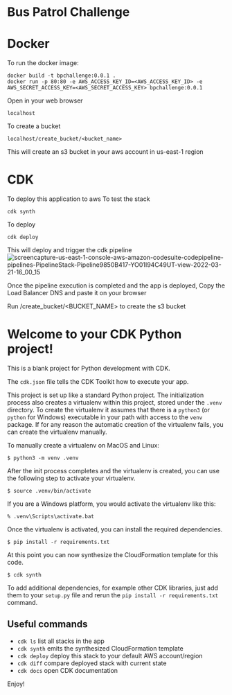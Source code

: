 # Bus Patrol Challenge

# Docker

To run the docker image:
```
docker build -t bpchallenge:0.0.1 .
docker run -p 80:80 -e AWS_ACCESS_KEY_ID=<AWS_ACCESS_KEY_ID> -e AWS_SECRET_ACCESS_KEY=<AWS_SECRET_ACCESS_KEY> bpchallenge:0.0.1
```
Open in your web browser
```
localhost
```

To create a bucket
```
localhost/create_bucket/<bucket_name>
```
This will create an s3 bucket in your aws account in us-east-1 region

# CDK

To deploy this application to aws
To test the stack
```
cdk synth
```

To deploy
```
cdk deploy
```

This will deploy and trigger the cdk pipeline
![screencapture-us-east-1-console-aws-amazon-codesuite-codepipeline-pipelines-PipelineStack-Pipeline9850B417-YO01I94C49UT-view-2022-03-21-16_00_15](https://user-images.githubusercontent.com/56513566/159354293-9d3a0f1a-e871-4839-9374-df9ea30a4b4d.png)

Once the pipeline execution is completed and the app is deployed,
Copy the Load Balancer DNS and paste it on your browser

Run <URL>/create_bucket/<BUCKET_NAME> to create the s3 bucket


# Welcome to your CDK Python project!

This is a blank project for Python development with CDK.

The `cdk.json` file tells the CDK Toolkit how to execute your app.

This project is set up like a standard Python project.  The initialization
process also creates a virtualenv within this project, stored under the `.venv`
directory.  To create the virtualenv it assumes that there is a `python3`
(or `python` for Windows) executable in your path with access to the `venv`
package. If for any reason the automatic creation of the virtualenv fails,
you can create the virtualenv manually.

To manually create a virtualenv on MacOS and Linux:

```
$ python3 -m venv .venv
```

After the init process completes and the virtualenv is created, you can use the following
step to activate your virtualenv.

```
$ source .venv/bin/activate
```

If you are a Windows platform, you would activate the virtualenv like this:

```
% .venv\Scripts\activate.bat
```

Once the virtualenv is activated, you can install the required dependencies.

```
$ pip install -r requirements.txt
```

At this point you can now synthesize the CloudFormation template for this code.

```
$ cdk synth
```

To add additional dependencies, for example other CDK libraries, just add
them to your `setup.py` file and rerun the `pip install -r requirements.txt`
command.

## Useful commands

 * `cdk ls`          list all stacks in the app
 * `cdk synth`       emits the synthesized CloudFormation template
 * `cdk deploy`      deploy this stack to your default AWS account/region
 * `cdk diff`        compare deployed stack with current state
 * `cdk docs`        open CDK documentation

Enjoy!

